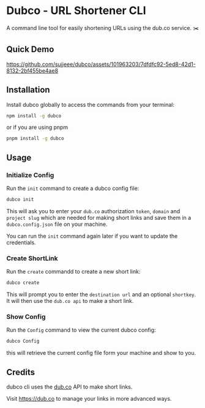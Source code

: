 # Dubco - URL Shortener CLI
A command line tool for easily shortening URLs using the dub.co service. ✂️

## Quick Demo 
https://github.com/sujjeee/dubco/assets/101963203/7dfdfc92-5ed8-42d1-8132-2bf455be4ae8

## Installation
Install dubco globally to access the commands from your terminal:
```bash
npm install -g dubco
```
or if you are using pnpm 

```bash
pnpm install -g dubco
```

## Usage

### Initialize Config

Run the `init` command to create a dubco config file:

```bash
dubco init
```

This will ask you to enter your `dub.co` authorization `token`, `domain` and `project slug` which are needed for making short links and save them in a `dubco.config.json` file on your machine.

You can run the `init` command again later if you want to update the credentials.

### Create ShortLink

Run the `create` commandd to create a new short link:

```bash
dubco create
```

This will prompt you to enter the `destination url` and an optional `shortkey`. It will then use the `dub.co api` to make a short link.

### Show Config

Run the `Config` command to view the current dubco config:

```bash
dubco Config
```

this will retrieve the current config file form your machine and show to you.

## Credits

dubco cli uses the [dub.co](https://dub.co) API to make short links.

Visit https://dub.co to manage your links in more advanced ways.
